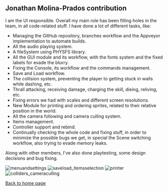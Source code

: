 ## **Jonathan Molina-Prados contribution**

I am the UI responsible. Overall my main role has been filling holes in the team, in all code-related stuff. 
I have done a lot of different tasks, like:

- Managing the GitHub repository, branches workflow and the Appveyor implementation to automate builds.
- All the audio playing system.
- A fileSystem using PHYSFS library.
- All the GUI module and its workflow, with the fonts system and the fixed labels for evade the blurry.
- Fixing the Console, its workflow and the commands management.
- Save and Load workflow.
- The collision system, preventing the player to getting stuck in walls while dashing, etc.
- Thrall attacking, receiving damage, charging the skill, dieing, reliving, etc.
- Fixing errors we had with scales and different screen resolutions.
- New Module for printing and ordering sprites, related to their relative position in the world.
- All the camera following and camera culling system.
- Items management.
- Controller support and rebind.
- Continually checking the whole code and fixing stuff, in order to minimize the possible bugs we get, in special the Scene switching workflow, also trying to evade memory leaks.

Along with other members, I've also done playtesting, some design decisions and bug fixing.

![menuandsettings](https://user-images.githubusercontent.com/11388662/40985050-83217b40-68e3-11e8-916a-cdb29acc7aa1.gif)
![saveload_itemsselection](https://user-images.githubusercontent.com/11388662/40985415-5b3efc96-68e4-11e8-8f3f-0ec5c7eeaa1b.gif)
![printer](https://user-images.githubusercontent.com/11388662/40985669-e5a20464-68e4-11e8-979f-104b7e9b9640.gif)
![colliders_cameraculling](https://user-images.githubusercontent.com/11388662/40985965-6cbe38f0-68e5-11e8-87ec-e55d6757579d.gif)

[Back to home page](https://softcactusteam.github.io/Warcraft-Heroes-Beyond-Time/)
